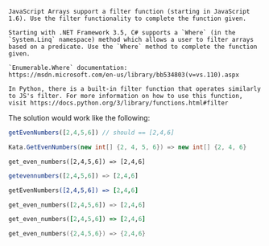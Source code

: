 ```if:javascript
JavaScript Arrays support a filter function (starting in JavaScript 1.6). Use the filter functionality to complete the function given. 
```
```if:csharp
Starting with .NET Framework 3.5, C# supports a `Where` (in the `System.Linq` namespace) method which allows a user to filter arrays based on a predicate. Use the `Where` method to complete the function given.

`Enumerable.Where` documentation:
https://msdn.microsoft.com/en-us/library/bb534803(v=vs.110).aspx
```

```if:python
In Python, there is a built-in filter function that operates similarly to JS's filter. For more information on how to use this function, visit https://docs.python.org/3/library/functions.html#filter
```

The solution would work like the following:
```javascript
getEvenNumbers([2,4,5,6]) // should == [2,4,6]
```

```csharp
Kata.GetEvenNumbers(new int[] {2, 4, 5, 6}) => new int[] {2, 4, 6}
```

```crystal
get_even_numbers([2,4,5,6]) => [2,4,6]
```

```julia
getevennumbers([2,4,5,6]) => [2,4,6]
```

```coffeescript
getEvenNumbers([2,4,5,6]) => [2,4,6]
```

```python
get_even_numbers([2,4,5,6]) => [2,4,6]
```

```ruby
get_even_numbers([2,4,5,6]) => [2,4,6]
```

```cpp
get_even_numbers({2,4,5,6}) => {2,4,6}
```